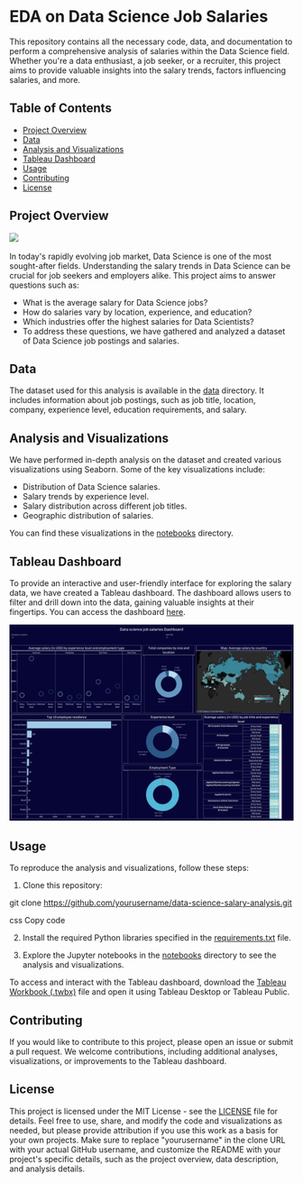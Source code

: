 # EDA on Data Science Job Salaries

This repository contains all the necessary code, data, and documentation to perform a comprehensive analysis of salaries within the Data Science field. Whether you're a data enthusiast, a job seeker, or a recruiter, this project aims to provide valuable insights into the salary trends, factors influencing salaries, and more.

## Table of Contents

- [Project Overview](#project-overview)
- [Data](#data)
- [Analysis and Visualizations](#analysis-and-visualizations)
- [Tableau Dashboard](#tableau-dashboard)
- [Usage](#usage)
- [Contributing](#contributing)
- [License](#license)

## Project Overview

![](https://repository-images.githubusercontent.com/265904235/46eef600-9bab-11ea-87d9-ff5e73c39b97)

In today's rapidly evolving job market, Data Science is one of the most sought-after fields. Understanding the salary trends in Data Science can be crucial for job seekers and employers alike. This project aims to answer questions such as:

- What is the average salary for Data Science jobs?
- How do salaries vary by location, experience, and education?
- Which industries offer the highest salaries for Data Scientists?
- To address these questions, we have gathered and analyzed a dataset of Data Science job postings and salaries.

## Data

The dataset used for this analysis is available in the [data](data/) directory. It includes information about job postings, such as job title, location, company, experience level, education requirements, and salary.

## Analysis and Visualizations

We have performed in-depth analysis on the dataset and created various visualizations using Seaborn. Some of the key visualizations include:

- Distribution of Data Science salaries.
- Salary trends by experience level.
- Salary distribution across different job titles.
- Geographic distribution of salaries.

You can find these visualizations in the [notebooks](notebooks/) directory.

## Tableau Dashboard

To provide an interactive and user-friendly interface for exploring the salary data, we have created a Tableau dashboard. The dashboard allows users to filter and drill down into the data, gaining valuable insights at their fingertips. You can access the dashboard [here]([tableau/dashboard.twbx](https://public.tableau.com/app/profile/ishita.sharma7620/viz/Datasciencejobsalaries_16935291280440/DatasciencejobsalariesDashboard)).

![](https://github.com/ishita1432/EDA-on-Data-Science-Job-Salaries/blob/main/Data%20science%20job%20salaries%20Dashboard.png)

## Usage

To reproduce the analysis and visualizations, follow these steps:

1. Clone this repository:

git clone https://github.com/yourusername/data-science-salary-analysis.git

css
Copy code

2. Install the required Python libraries specified in the [requirements.txt](requirements.txt) file.

3. Explore the Jupyter notebooks in the [notebooks](notebooks/) directory to see the analysis and visualizations.

To access and interact with the Tableau dashboard, download the [Tableau Workbook (.twbx)](tableau/dashboard.twbx) file and open it using Tableau Desktop or Tableau Public.

## Contributing

If you would like to contribute to this project, please open an issue or submit a pull request. We welcome contributions, including additional analyses, visualizations, or improvements to the Tableau dashboard.

## License

This project is licensed under the MIT License - see the [LICENSE](LICENSE) file for details. Feel free to use, share, and modify the code and visualizations as needed, but please provide attribution if you use this work as a basis for your own projects.
Make sure to replace "yourusername" in the clone URL with your actual GitHub username, and customize the README with your project's specific details, such as the project overview, data description, and analysis details.








